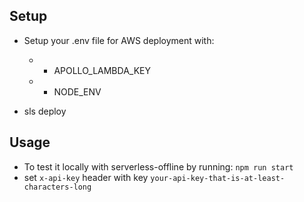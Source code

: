 ## Setup
- Setup your .env file for AWS deployment with:
  - - APOLLO_LAMBDA_KEY
  - - NODE_ENV

- sls deploy

## Usage
- To test it locally with serverless-offline by running: 
  `npm run start`
- set `x-api-key` header with key `your-api-key-that-is-at-least-characters-long`